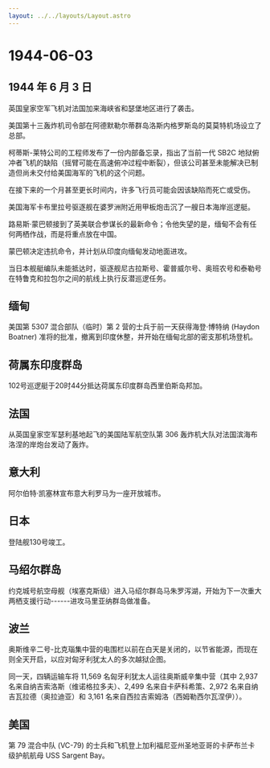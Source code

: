 ```yaml
---
layout: ../../layouts/Layout.astro
---
```


# 1944-06-03

## 1944 年 6 月 3 日

英国皇家空军飞机对法国加来海峡省和瑟堡地区进行了袭击。

美国第十三轰炸机司令部在阿德默勒尔蒂群岛洛斯内格罗斯岛的莫莫特机场设立了总部。

柯蒂斯-莱特公司的工程师发布了一份内部备忘录，指出了当前一代 SB2C
地狱俯冲者飞机的缺陷（摇臂可能在高速俯冲过程中断裂），但该公司甚至未能解决已制造但尚未交付给美国海军的飞机的这个问题。

在接下来的一个月甚至更长时间内，许多飞行员可能会因该缺陷而死亡或受伤。

美国海军卡布里拉号驱逐舰在婆罗洲附近用甲板炮击沉了一艘日本海岸巡逻艇。

路易斯·蒙巴顿接到了英美联合参谋长的最新命令；令他失望的是，缅甸不会有任何两栖作战，而是将重点放在中国。

蒙巴顿决定违抗命令，并计划从印度向缅甸发动地面进攻。

当日本舰艇编队未能抵达时，驱逐舰尼古拉斯号、霍普威尔号、奥班农号和泰勒号在特鲁克和拉包尔之间的航线上执行反潜巡逻任务。

## 缅甸

美国第 5307 混合部队（临时）第 2 营的士兵于前一天获得海登·博特纳 (Haydon
Boatner) 准将的批准，撤离到印度休整，并开始在缅甸北部的密支那机场登机。

## 荷属东印度群岛

102号巡逻艇于20时44分抵达荷属东印度群岛西里伯斯岛邦加。

## 法国

从英国皇家空军瑟利基地起飞的美国陆军航空队第 306
轰炸机大队对法国滨海布洛涅的岸炮台发动了轰炸。

## 意大利

阿尔伯特·凯塞林宣布意大利罗马为一座开放城市。

## 日本

登陆舰130号竣工。

## 马绍尔群岛

约克城号航空母舰（埃塞克斯级）进入马绍尔群岛马朱罗泻湖，开始为下一次重大两栖支援行动------进攻马里亚纳群岛做准备。

## 波兰

奥斯维辛二号-比克瑙集中营的电围栏以前在白天是关闭的，以节省能源，而现在则全天开启，以应对匈牙利犹太人的多次越狱企图。

同一天，四辆运输车将 11,569 名匈牙利犹太人运往奥斯威辛集中营（其中 2,937
名来自纳吉索洛斯（维诺格拉多夫）、2,499 名来自卡萨科希策、2,972
名来自纳吉瓦拉德（奥拉迪亚）和 3,161
名来自西拉吉索姆洛（西姆勒西尔瓦涅伊））。

## 美国

第 79 混合中队 (VC-79)
的士兵和飞机登上加利福尼亚州圣地亚哥的卡萨布兰卡级护航航母 USS Sargent
Bay。